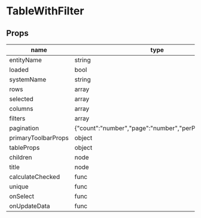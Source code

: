 # TableWithFilter

## Props

|name|type|default|description|
|----|----|-------|-----------|
|entityName|string|'tags'||
|loaded|bool|||
|systemName|string|||
|rows|array|||
|selected|array|||
|columns|array|||
|filters|array|||
|pagination|{"count":"number","page":"number","perPage":"number"}|||
|primaryToolbarProps|object|||
|tableProps|object|||
|children|node|||
|title|node|||
|calculateChecked|func|||
|unique|func|||
|onSelect|func|||
|onUpdateData|func|||


